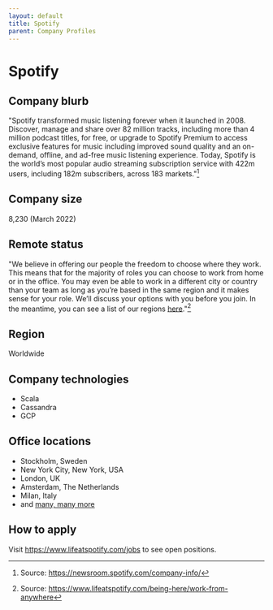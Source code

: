 ```yaml
---
layout: default
title: Spotify
parent: Company Profiles
---
```


# Spotify

## Company blurb

"Spotify transformed music listening forever when it launched in 2008. Discover, manage and share over 82 million tracks, including more than 4 million podcast titles, for free, or upgrade to Spotify Premium to access exclusive features for music including improved sound quality and an on-demand, offline, and ad-free music listening experience. Today, Spotify is the world’s most popular audio streaming subscription service with 422m users, including 182m subscribers, across 183 markets."[^1]

[^1]: Source: https://newsroom.spotify.com/company-info/

## Company size

8,230 (March 2022)

## Remote status

"We believe in offering our people the freedom to choose where they work. This means that for the majority of roles you can choose to work from home or in the office. You may even be able to work in a different city or country than your team as long as you’re based in the same region and it makes sense for your role. We’ll discuss your options with you before you join. In the meantime, you can see a list of our regions [here](https://www.lifeatspotify.com/work-by-region)."[^2]

[^2]: Source: https://www.lifeatspotify.com/being-here/work-from-anywhere

## Region

Worldwide

## Company technologies

- Scala
- Cassandra
- GCP

## Office locations

- Stockholm, Sweden
- New York City, New York, USA
- London, UK
- Amsterdam, The Netherlands
- Milan, Italy
- and [many, many more](https://www.lifeatspotify.com/locations)

## How to apply

Visit https://www.lifeatspotify.com/jobs to see open positions.
